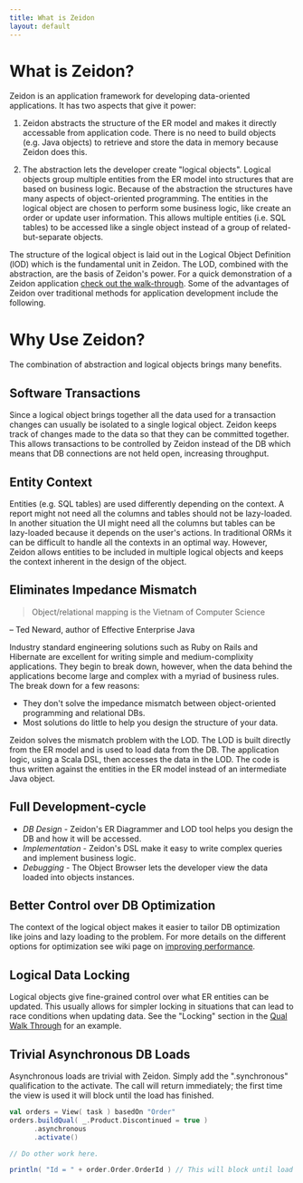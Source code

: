 ```yaml
---
title: What is Zeidon
layout: default
---
```


# What is Zeidon?

Zeidon is an application framework for developing data-oriented applications.  It has two aspects that give it power:

1. Zeidon abstracts the structure of the ER model and makes it directly accessable from application code.  There is no need to build objects (e.g. Java objects) to retrieve and store the data in memory because Zeidon does this.

2. The abstraction lets the developer create "logical objects".  Logical objects group multiple entities from the ER model into structures that are based on business logic.  Because of the abstraction the structures have many aspects of object-oriented programming.  The entities in the logical object are chosen to perform some business logic, like create an order or update user information.  This allows multiple entities (i.e. SQL tables) to be accessed like a single object instead of a group of related-but-separate objects.

The structure of the logical object is laid out in the Logical Object Definition (lOD) which is the fundamental unit in Zeidon.  The LOD, combined with the abstraction, are the basis of Zeidon's power.  For a quick demonstration of a Zeidon application [check out the walk-through](QuickWalkThrough.html).  Some of the advantages of Zeidon over traditional methods for application development include the following.

# Why Use Zeidon?
The combination of abstraction and logical objects brings many benefits.

## Software Transactions
Since a logical object brings together all the data used for a transaction changes can usually be isolated to a single logical object.  Zeidon keeps track of changes made to the data so that they can be committed together.  This allows transactions to be controlled by Zeidon instead of the DB which means that DB connections are not held open, increasing throughput.

## Entity Context
Entities (e.g. SQL tables) are used differently depending on the context.  A report might not need all the columns and tables should not be lazy-loaded.  In another situation the UI might need all the columns but tables can be lazy-loaded because it depends on the user's actions.  In traditional ORMs it can be difficult to handle all the contexts in an optimal way.  However, Zeidon allows entities to be included in multiple logical objects and keeps the context inherent in the design of the object.


## Eliminates Impedance Mismatch

> Object/relational mapping is the Vietnam of Computer Science

– Ted Neward, author of Effective Enterprise Java

Industry standard engineering solutions such as Ruby on Rails and Hibernate are excellent for writing simple and medium-complixity applications.  They begin to break down, however, when the data behind the applications become large and complex with a myriad of business rules.  The break down for a few reasons:

  * They don't solve the impedance mismatch between object-oriented programming and relational DBs.
  * Most solutions do little to help you design the structure of your data.

Zeidon solves the mismatch problem with the LOD.  The LOD is built directly from the ER model and is used to load data from the DB.  The application logic, using a Scala DSL, then accesses the data in the LOD.  The code is thus written against the entities in the ER model instead of an intermediate Java object.

## Full Development-cycle

* *DB Design* - Zeidon's ER Diagrammer and LOD tool helps you design the DB and how it will be accessed.
* *Implementation* - Zeidon's DSL make it easy to write complex queries and implement business logic.
* *Debugging* - The Object Browser lets the developer view the data loaded into objects instances.

## Better Control over DB Optimization
The context of the logical object makes it easier to tailor DB optimization like joins and lazy loading to the problem.  For more details on the different options for optimization see wiki page on [improving performance](https://github.com/DeegC/zeidon-joe/wiki/Improving-Performance).

## Logical Data Locking
Logical objects give fine-grained control over what ER entities can be updated.  This usually allows for simpler locking in situations that can lead to race conditions when updating data.  See the "Locking" section in the [Qual Walk Through](QuickWalkThrough.html) for an example.

## Trivial Asynchronous DB Loads
Asynchronous loads are trivial with Zeidon.  Simply add the ".synchronous" qualification to the activate.  The call will return immediately; the first time the view is used it will block until the load has finished.

```scala
val orders = View( task ) basedOn "Order"
orders.buildQual( _.Product.Discontinued = true )
      .asynchronous
      .activate()

// Do other work here.

println( "Id = " + order.Order.OrderId ) // This will block until load has finished.
```
